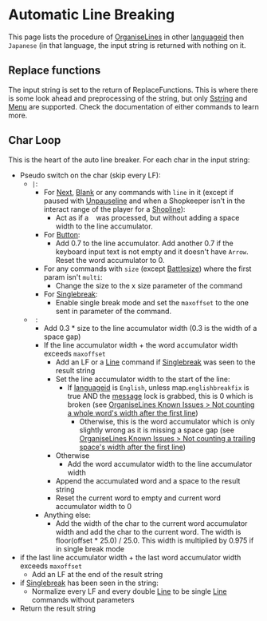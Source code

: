# Automatic Line Breaking

This page lists the procedure of [OrganiseLines](OrganiseLines.md) in other [languageid](../../languageid.md) then `Japanese` (in that language, the input string is returned with nothing on it.

## Replace functions

The input string is set to the return of ReplaceFunctions. This is where there is some look ahead and preprocessing of the string, but only [Sstring](../../Commands/Individual%20commands/Sstring.md) and [Menu](../../Commands/Individual%20commands/Menu.md) are supported. Check the documentation of either commands to learn more.

## Char Loop

This is the heart of the auto line breaker. For each char in the input string:

* Pseudo switch on the char (skip every LF):
  * `|`:
    * For [Next](../../Commands/Individual%20commands/Next.md), [Blank](../../Commands/Individual%20commands/Blank.md) or any commands with `line` in it (except if paused with [Unpauseline](../../Commands/Individual%20commands/Unpauseline.md) and when a Shopkeeper isn't in the interact range of the player for a [Shopline](../../Commands/Individual%20commands/Shopline.md)):
      * Act as if a ` ` was processed, but without adding a space width to the line accumulator.
    * For [Button](../../Commands/Individual%20commands/Button.md):
      * Add 0.7 to the line accumulator. Add another 0.7 if the keyboard input text is not empty and it doesn't have `Arrow`. Reset the word accumulator to 0.
    * For any commands with `size` (except [Battlesize](../../Commands/Individual%20commands/Battlesize.md)) where the first param isn't `multi`:
      * Change the size to the x size parameter of the command
    * For [Singlebreak](../../Commands/Individual%20commands/Singlebreak.md):
      * Enable single break mode and set the `maxoffset` to the one sent in parameter of the command.
  * ` `: 
    * Add 0.3 * size to the line accumulator width (0.3 is the width of a space gap)
    * If the line accumulator width + the word accumulator width exceeds `maxoffset`
      * Add an LF or a [Line](../../Commands/Individual%20commands/Line.md) command if [Singlebreak](../../Commands/Individual%20commands/Singlebreak.md) was seen to the result string
      * Set the line accumulator width to the start of the line:
        * If [languageid](../../languageid.md) is `English`, unless map.`englishbreakfix` is true AND the [message](../../Global%20vars%20used/message.md) lock is grabbed, this is 0 which is broken (see [OrganiseLines Known Issues > Not counting a whole word's width after the first line](OrganiseLines%20Known%20Issues.md#not-counting-a-whole-word-s-width-after-the-first-line))
          * Otherwise, this is the word accumulator which is only slightly wrong as it is missing a space gap (see [OrganiseLines Known Issues > Not counting a trailing space's width after the first line](OrganiseLines%20Known%20Issues.md#not-counting-a-trailing-space-s-width-after-the-first-line))
      * Otherwise
        * Add the word accumulator width to the line accumulator width
      * Append the accumulated word and a space to the result string
      * Reset the current word to empty and current word accumulator width to 0
    * Anything else:
      * Add the width of the char to the current word accumulator width and add the char to the current word. The width is floor(offset * 25.0) / 25.0. This width is multiplied by 0.975 if in single break mode
* if the last line accumulator width + the last word accumulator width exceeds `maxoffset`
  * Add an LF at the end of the result string
* if [Singlebreak](../../Commands/Individual%20commands/Singlebreak.md) has been seen in the string:
  * Normalize every LF and every double [Line](../../Commands/Individual%20commands/Line.md) to be single [Line](../../Commands/Individual%20commands/Line.md) commands without parameters
* Return the result string

